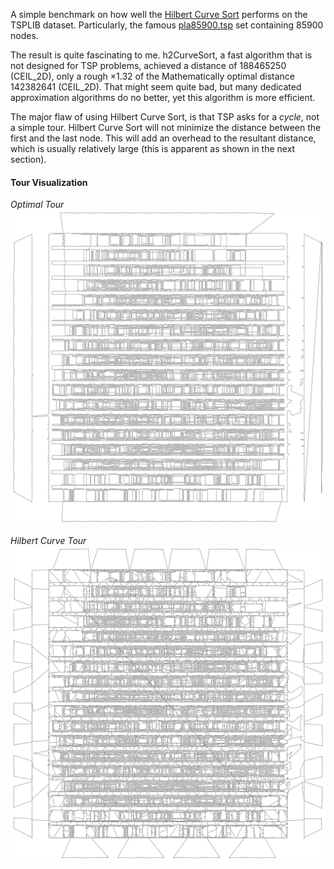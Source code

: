 A simple benchmark on how well the [Hilbert Curve Sort](https://github.com/CarbonicSoda/hilbert-curve-sort) performs on the TSPLIB dataset.
Particularly, the famous [pla85900.tsp](pla85900.tsp) set containing 85900 nodes.

The result is quite fascinating to me.
h2CurveSort, a fast algorithm that is not designed for TSP problems,
achieved a distance of $188465250$ (CEIL_2D), only a rough $\times 1.32$ of the Mathematically optimal distance $142382641$ (CEIL_2D).
That might seem quite bad, but many dedicated approximation algorithms do no better, yet this algorithm is more efficient.

The major flaw of using Hilbert Curve Sort, is that TSP asks for a _cycle_, not a simple tour.
Hilbert Curve Sort will not minimize the distance between the first and the last node.
This will add an overhead to the resultant distance, which is usually relatively large (this is apparent as shown in the next section).

#### Tour Visualization

_Optimal Tour_
![Optimal Tour](assets/pla85900_optimal.png)

_Hilbert Curve Tour_
![Hilbert Curve Tour](assets/pla85900_hilbert_curve.png)
